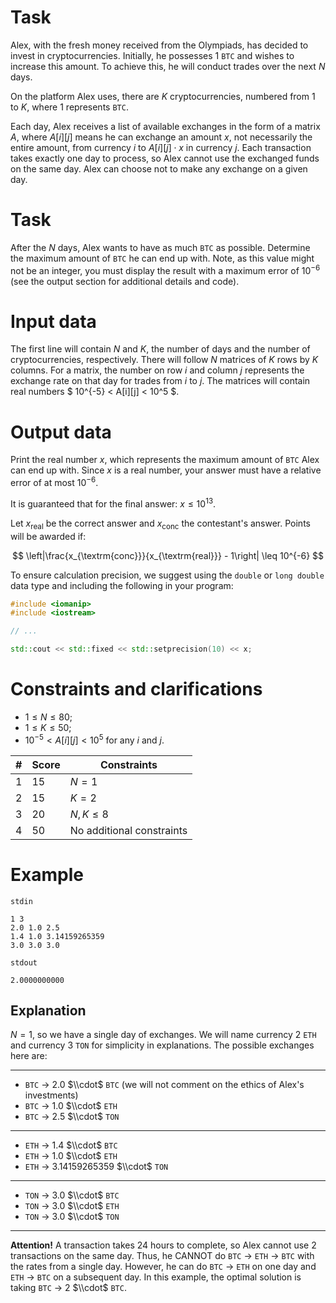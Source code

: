 # Task

Alex, with the fresh money received from the Olympiads, has decided to invest in cryptocurrencies. Initially, he possesses $1$ `BTC` and wishes to increase this amount. To achieve this, he will conduct trades over the next $N$ days.

On the platform Alex uses, there are $K$ cryptocurrencies, numbered from $1$ to $K$, where $1$ represents `BTC`.

Each day, Alex receives a list of available exchanges in the form of a matrix $A$, where $A[i][j]$ means he can exchange an amount $x$, not necessarily the entire amount, from currency $i$ to $A[i][j] \cdot x$ in currency $j$. Each transaction takes exactly one day to process, so Alex cannot use the exchanged funds on the same day. Alex can choose not to make any exchange on a given day.

# Task

After the $N$ days, Alex wants to have as much `BTC` as possible. Determine the maximum amount of `BTC` he can end up with. Note, as this value might not be an integer, you must display the result with a maximum error of $10^{-6}$ (see the output section for additional details and code).

# Input data

The first line will contain $N$ and $K$, the number of days and the number of cryptocurrencies, respectively. There will follow $N$ matrices of $K$ rows by $K$ columns. For a matrix, the number on row $i$ and column $j$ represents the exchange rate on that day for trades from $i$ to $j$. The matrices will contain real numbers $ 10^{-5} < A[i][j] < 10^5 $.

# Output data

Print the real number $x$, which represents the maximum amount of `BTC` Alex can end up with. Since $x$ is a real number, your answer must have a relative error of at most $10^{-6}$.

It is guaranteed that for the final answer: $x \leq 10^{13}$.

Let $x_{\textrm{real}}$ be the correct answer and $x_{\textrm{conc}}$ the contestant's answer. Points will be awarded if:

$$
\left|\frac{x_{\textrm{conc}}}{x_{\textrm{real}}} - 1\right| \leq 10^{-6}
$$

To ensure calculation precision, we suggest using the `double` or `long double` data type and including the following in your program:

```cpp
#include <iomanip>
#include <iostream>

// ...

std::cout << std::fixed << std::setprecision(10) << x;
```

# Constraints and clarifications

* $1 \le N \le 80$;
* $1 \le K \le 50$;
* $10^{-5} < A{[}i{]}{[}j{]} < 10^5$ for any $i$ and $j$.

|#| Score | Constraints | 
|-|-------|-------------|
|1| 15    | $N = 1$ |
|2| 15    | $K = 2$ |
|3| 20    | $N, K \leq 8$ |
|4| 50    | No additional constraints |

# Example

`stdin`
```
1 3
2.0 1.0 2.5
1.4 1.0 3.14159265359
3.0 3.0 3.0
```

`stdout`
```
2.0000000000
```

## Explanation

$N = 1$, so we have a single day of exchanges. We will name currency $2$ `ETH` and currency $3$ `TON` for simplicity in explanations. The possible exchanges here are:

-----

* `BTC` -> 2.0 $\\cdot$ `BTC` (we will not comment on the ethics of Alex's investments)
* `BTC` -> 1.0 $\\cdot$ `ETH`
* `BTC` -> 2.5 $\\cdot$ `TON`

-----

* `ETH` -> 1.4 $\\cdot$ `BTC`
* `ETH` -> 1.0 $\\cdot$ `ETH`
* `ETH` -> 3.14159265359 $\\cdot$ `TON`

-----

* `TON` -> 3.0 $\\cdot$ `BTC`
* `TON` -> 3.0 $\\cdot$ `ETH`
* `TON` -> 3.0 $\\cdot$ `TON`

-----

**Attention!** A transaction takes $24$ hours to complete, so Alex cannot use $2$ transactions on the same day. Thus, he CANNOT do `BTC` -> `ETH` -> `BTC` with the rates from a single day. However, he can do `BTC` -> `ETH` on one day and `ETH` -> `BTC` on a subsequent day. In this example, the optimal solution is taking `BTC` -> 2 $\\cdot$ `BTC`.